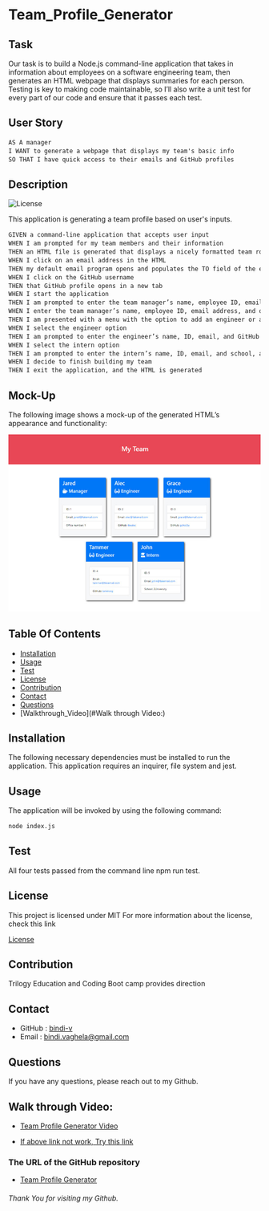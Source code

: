 # Team_Profile_Generator

## Task

Our task is to build a Node.js command-line application that takes in information about employees on a software engineering team, then generates an HTML webpage that displays summaries for each person. Testing is key to making code maintainable, so I’ll also write a unit test for every part of our code and ensure that it passes each test.

## User Story

```md
AS A manager
I WANT to generate a webpage that displays my team's basic info
SO THAT I have quick access to their emails and GitHub profiles
```
## Description

 ![License](https://img.shields.io/badge/License-MIT-yellow)

 This application is generating a team profile based on user's inputs.

 ```md
GIVEN a command-line application that accepts user input
WHEN I am prompted for my team members and their information
THEN an HTML file is generated that displays a nicely formatted team roster based on user input
WHEN I click on an email address in the HTML
THEN my default email program opens and populates the TO field of the email with the address
WHEN I click on the GitHub username
THEN that GitHub profile opens in a new tab
WHEN I start the application
THEN I am prompted to enter the team manager’s name, employee ID, email address, and office number
WHEN I enter the team manager’s name, employee ID, email address, and office number
THEN I am presented with a menu with the option to add an engineer or an intern or to finish building my team
WHEN I select the engineer option
THEN I am prompted to enter the engineer’s name, ID, email, and GitHub username, and I am taken back to the menu
WHEN I select the intern option
THEN I am prompted to enter the intern’s name, ID, email, and school, and I am taken back to the menu
WHEN I decide to finish building my team
THEN I exit the application, and the HTML is generated
```

## Mock-Up

The following image shows a mock-up of the generated HTML’s appearance and functionality:

![HTML webpage titled “My Team” features five boxes listing employee names, titles, and other key info.](./Assets/oop-demo.png)

## Table Of Contents

- [Installation](#installation)
- [Usage](#usage)
- [Test](#test)
- [License](#license)
- [Contribution](#contribution)
- [Contact](#contact)
- [Questions](#Questions)
- [Walkthrough_Video](#Walk through Video:)
    
## Installation 

The following necessary dependencies must be installed to run the application.
  This application requires an inquirer, file system and jest.

## Usage

The application will be invoked by using the following command:

```bash
node index.js
```

## Test

All four tests passed from the command line npm run test.

## License

This project is licensed under
 MIT
For more information about the license, check this link

[License](https://opensource.org/licenses/MIT)

## Contribution

Trilogy Education and Coding Boot camp provides direction 

## Contact

* GitHub : [bindi-v](https://github.com/bindi-v)
* Email : bindi.vaghela@gmail.com
    
## Questions

If you have any questions, please reach out to my Github.

 ## Walk through Video:

 * [Team Profile Generator Video](https://watch.screencastify.com/v/rdAsV8NFMwW4JKa77oKm)

 * [If above link not work, Try this link](https://drive.google.com/file/d/1GdD-FjJOxBdljRLI2CjIP3gduI_FTkw7/view)

 ### The URL of the GitHub repository

 * [Team Profile Generator](https://github.com/bindi-v/Team_Profile_Generator)

 ###### Thank You for visiting my Github.


